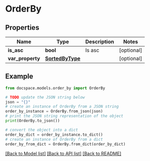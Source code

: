 # OrderBy


## Properties

Name | Type | Description | Notes
------------ | ------------- | ------------- | -------------
**is_asc** | **bool** | Is asc | [optional] 
**var_property** | [**SortedByType**](SortedByType.md) |  | [optional] 

## Example

```python
from docspace.models.order_by import OrderBy

# TODO update the JSON string below
json = "{}"
# create an instance of OrderBy from a JSON string
order_by_instance = OrderBy.from_json(json)
# print the JSON string representation of the object
print(OrderBy.to_json())

# convert the object into a dict
order_by_dict = order_by_instance.to_dict()
# create an instance of OrderBy from a dict
order_by_from_dict = OrderBy.from_dict(order_by_dict)
```
[[Back to Model list]](../README.md#documentation-for-models) [[Back to API list]](../README.md#documentation-for-api-endpoints) [[Back to README]](../README.md)


